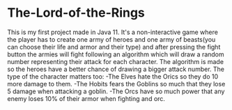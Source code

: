 # The-Lord-of-the-Rings
This is my first project made in Java 11.
It's a non-interactive game where the player has to create one army of heroes and one army of beasts(you can choose their life and armor and their type)
and after pressing the fight button the armies will fight following an algorithm which will draw a random number representing their attack for each character.
The algorithm is made so the heroes have a better chance of drawing a bigger attack number.
The type of the character matters too:
    -The Elves hate the Orics so they do 10 more damage to them.
    -The Hobits fears the Goblins so much that they lose 5 damage when attacking a goblin.
    -The Orcs have so much power that any enemy loses 10% of their armor when fighting and orc.
        
